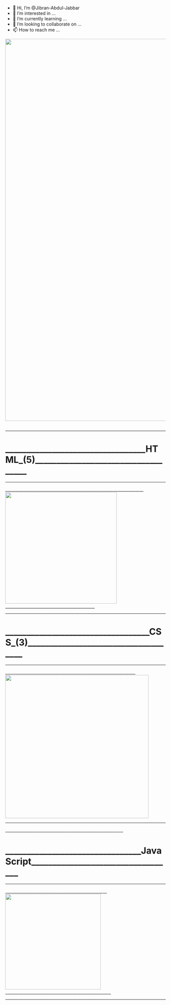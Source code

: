 - 👋 Hi, I’m @Jibran-Abdul-Jabbar
- 👀 I’m interested in ...
- 🌱 I’m currently learning ...
- 💞️ I’m looking to collaborate on ...
- 📫 How to reach me ...

<img src="https://encrypted-tbn0.gstatic.com/images?q=tbn:ANd9GcS2Dyi9oMobpvWCp7572QjypIiwMcA_LMbnGA&usqp=CAU" width="1200px" />
<br>
<br>
<div style="text-align: 'center';color:"red">
                                            <hr />
  <h1>_________________________________HTML_(5)___________________________________</h1>
                                            <hr />
____________________________________________________________________<img style="text-align: center;" src="https://imgs.developpaper.com/imgs/596704542-5d006e7389c90_articlex.gif" width="350px"/>____________________________________________
  <hr />
  <h1>__________________________________CSS_(3)____________________________________</h1>
                                                                                                                            <hr />
________________________________________________________________<img src="https://raw.github.com/luispadron/UICircularProgressRing/v1.1.7//GitHubAssets/demo.gif" style="text-align: center;" width="450px"/>
  <hr />__________________________________________________________
  <h1>________________________________JavaScript__________________________________</h1>
                                                                                                                                           <hr />
__________________________________________________<img style="text-align: center;" src="https://i.stack.imgur.com/kugNH.gif" width="300px"/>____________________________________________________
<hr />
</div>
<!---
jibranabduljabbar/jibranabduljabbar is a ✨ special ✨ repository because its `README.md` (this file) appears on your GitHub profile.
You can click the Preview link to take a look at your changes.
--->
